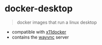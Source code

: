 # docker-desktop

> docker images that run a linux desktop

- compatible with [x11docker](https://github.com/mviereck/x11docker)
- contains the [wayvnc](https://github.com/any1/wayvnc) server
